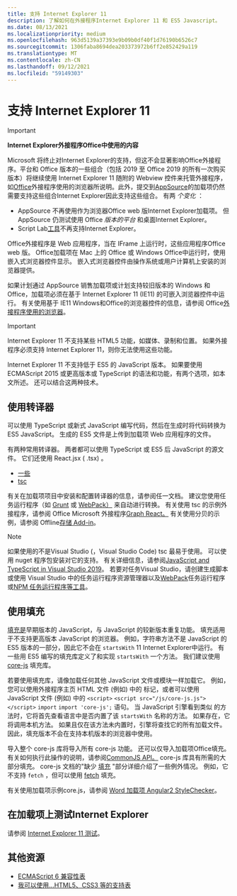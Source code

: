 ```yaml
---
title: 支持 Internet Explorer 11
description: 了解如何在外接程序Internet Explorer 11 和 ES5 Javascript。
ms.date: 08/13/2021
ms.localizationpriority: medium
ms.openlocfilehash: 963d5139a37393e9b09b0df40f1d76190b6526c7
ms.sourcegitcommit: 1306faba8694dea203373972b6ff2e852429a119
ms.translationtype: MT
ms.contentlocale: zh-CN
ms.lasthandoff: 09/12/2021
ms.locfileid: "59149303"
---
```

# <a name="support-internet-explorer-11"></a>支持 Internet Explorer 11

> [!IMPORTANT]
> **Internet Explorer外接程序Office中使用的内容**
>
> Microsoft 将终止对Internet Explorer的支持，但这不会显著影响Office外接程序。平台和 Office 版本的一些组合（包括 2019 至 Office 2019 的所有一次购买版本）将继续使用 Internet Explorer 11 随附的 Webview 控件来托管外接程序，如[Office](../concepts/browsers-used-by-office-web-add-ins.md)外接程序使用的浏览器所说明。此外，提交到[AppSource](/office/dev/store/submit-to-appsource-via-partner-center)的加载项仍然需要支持这些组合Internet Explorer因此支持这些组合。 有两 *个变化* ：
>
> - AppSource 不再使用作为浏览器Office web 版Internet Explorer加载项。 但 AppSource 仍测试使用 Office *版本的平台* 和桌面Internet Explorer。
> - Script Lab[工具](../overview/explore-with-script-lab.md)不再支持Internet Explorer。

Office外接程序是 Web 应用程序，当在 IFrame 上运行时，这些应用程序Office web 版。 Office加载项在 Mac 上的 Office 或 Windows Office中运行时，使用嵌入式浏览器控件显示。 嵌入式浏览器控件由操作系统或用户计算机上安装的浏览器提供。

如果计划通过 AppSource 销售加载项或计划支持较旧版本的 Windows 和 Office，加载项必须在基于 Internet Explorer 11 (IE11) 的可嵌入浏览器控件中运行。 有关使用基于 IE11 Windows和Office的浏览器控件的信息，请参阅 Office[外接程序使用的浏览器](../concepts/browsers-used-by-office-web-add-ins.md)。

> [!IMPORTANT]
> Internet Explorer 11 不支持某些 HTML5 功能，如媒体、录制和位置。 如果外接程序必须支持 Internet Explorer 11，则你无法使用这些功能。

Internet Explorer 11 不支持低于 ES5 的 JavaScript 版本。 如果要使用 ECMAScript 2015 或更高版本或 TypeScript 的语法和功能，有两个选项，如本文所述。 还可以结合这两种技术。

## <a name="use-a-transpiler"></a>使用转译器

可以使用 TypeScript 或新式 JavaScript 编写代码，然后在生成时将代码转换为 ES5 JavaScript。 生成的 ES5 文件是上传到加载项 Web 应用程序的文件。

有两种常用转译器。 两者都可以使用 TypeScript 或 ES5 后 JavaScript 的源文件。 它们还使用 React.jsx ( .tsx) 。

- [一些](https://babeljs.io/)
- [tsc](https://www.typescriptlang.org/index.html)

有关在加载项项目中安装和配置转译器的信息，请参阅任一文档。 建议您使用任务运行程序（如 [Grunt](https://gruntjs.com/) 或 [WebPack）](https://webpack.js.org/) 来自动进行转换。 有关使用 tsc 的示例外接程序，请参阅 Office Microsoft 外接程序[Graph React。](https://github.com/OfficeDev/PnP-OfficeAddins/tree/3ce0e1b74152dbbe8306a091696bc4455c04c0a1/Samples/auth/Office-Add-in-Microsoft-Graph-React) 有关使用分贝的示例，请参阅 Offline[存储 Add-in](https://github.com/OfficeDev/PnP-OfficeAddins/tree/3ce0e1b74152dbbe8306a091696bc4455c04c0a1/Samples/Excel.OfflineStorageAddin)。

> [!NOTE]
> 如果使用的不是Visual Studio (，Visual Studio Code) tsc 最易于使用。 可以使用 nuget 程序包安装对它的支持。 有关详细信息，请参阅[JavaScript and TypeScript in Visual Studio 2019](/visualstudio/javascript/javascript-in-vs-2019)。 若要对任务Visual Studio，请创建生成脚本或使用 Visual Studio 中的任务运行程序资源管理器以及[WebPack](https://marketplace.visualstudio.com/items?itemName=MadsKristensen.WebPackTaskRunner)任务运行程序或[NPM 任务运行程序等工具](https://marketplace.visualstudio.com/items?itemName=MadsKristensen.NPMTaskRunner)。

## <a name="use-a-polyfill"></a>使用填充

[填充是](https://en.wikipedia.org/wiki/Polyfill_(programming))早期版本的 JavaScript，与 JavaScript 的较新版本重复功能。 填充适用于不支持更高版本 JavaScript 的浏览器。 例如，字符串方法不是 JavaScript 的 ES5 版本的一部分，因此它不会在 `startsWith` 11 Internet Explorer中运行。 有一些用 ES5 编写的填充库定义了和实现 `startsWith` 一个方法。 我们建议使用 [core-js](https://github.com/zloirock/core-js) 填充库。

若要使用填充库，请像加载任何其他 JavaScript 文件或模块一样加载它。 例如，您可以使用外接程序主页 HTML 文件 (例如) 中的 标记，或者可以使用 JavaScript 文件 (例如) 中的 `<script>` `<script src="/js/core-js.js"></script>` `import` `import 'core-js';` 语句。 当 JavaScript 引擎看到类似 的方法时，它将首先查看语言中是否内置了该 `startsWith` 名称的方法。 如果存在，它将调用本机方法。 如果且仅在该方法未内置时，引擎将查找它的所有加载文件。 因此，填充版本不会在支持本机版本的浏览器中使用。

导入整个 core-js 库将导入所有 core-js 功能。 还可以仅导入加载项Office填充。 有关如何执行此操作的说明，请参阅[CommonJS API。](https://github.com/zloirock/core-js#commonjs-api) core-js 库具有所需的大部分填充。 core-js 文档的"缺少 [填充](https://github.com/zloirock/core-js#missing-polyfills) "部分详细介绍了一些例外情况。 例如，它不支持 `fetch` ，但可以使用 [fetch](https://github.com/github/fetch) 填充。

有关使用加载项示例core.js，请参阅 [Word 加载项 Angular2 StyleChecker](https://github.com/OfficeDev/Word-Add-in-Angular2-StyleChecker)。

## <a name="testing-an-add-in-on-internet-explorer"></a>在加载项上测试Internet Explorer

请参阅 [Internet Explorer 11 测试](../testing/ie-11-testing.md)。

## <a name="additional-resources"></a>其他资源

- [ECMAScript 6 兼容性表](https://kangax.github.io/compat-table/es6/)
- [我可以使用...HTML5、CSS3 等的支持表](https://caniuse.com/)
